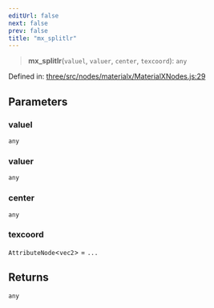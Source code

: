 ```yaml
---
editUrl: false
next: false
prev: false
title: "mx_splitlr"
---
```


> **mx\_splitlr**(`valuel`, `valuer`, `center`, `texcoord`): `any`

Defined in: [three/src/nodes/materialx/MaterialXNodes.js:29](https://github.com/DefinitelyMaybe/three-i18n/blob/fa57b79433d1c349ffb23a78727299c8d4190136/three/src/nodes/materialx/MaterialXNodes.js#L29)

## Parameters

### valuel

`any`

### valuer

`any`

### center

`any`

### texcoord

`AttributeNode`\<`vec2`\> = `...`

## Returns

`any`
